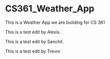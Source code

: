 # CS361_Weather_App
This is a Weather App we are building for CS 361

This is a test edit by Alexis.

This is a test edit by Sanchit.

This is a test edit by Trevor